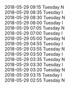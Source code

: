 2018-05-29 09:15 Tuesday  N  
2018-05-29 08:35 Tuesday  I  
2018-05-29 08:30 Tuesday  N  
2018-05-29 08:00 Tuesday  I  
2018-05-29 07:05 Tuesday  N  
2018-05-29 07:00 Tuesday  I  
2018-05-29 05:00 Tuesday  N  
2018-05-29 04:55 Tuesday  I  
2018-05-29 03:55 Tuesday  N  
2018-05-29 03:50 Tuesday  I  
2018-05-29 03:35 Tuesday  N  
2018-05-29 03:30 Tuesday  I  
2018-05-29 03:20 Tuesday  N  
2018-05-29 03:15 Tuesday  I  
2018-05-29 02:55 Tuesday  N  

